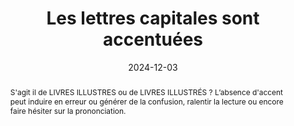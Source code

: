 ---
Rubrique: Typographie
title: Les lettres capitales sont accentuées 
abstract: S'agit il de LIVRES ILLUSTRES ou de LIVRES ILLUSTRÉS&nbsp;? L’absence d'accent peut induire en erreur ou générer de la confusion,  ralentir la lecture ou encore faire hésiter sur la prononciation. 
categories: ["contenus"]
agrege: O0000-E080
opquast: 'N/A'
indiceebook: '80'
description: "Règle n° 080"
before: "079"
weight: "080"
after: "081"
actif: '1'
layout: rules
date: 2024-12-03
tags: ["Accessibilité", "Affichage", "Lisibilité"]
objectif: ["Ne pas ralentir ou encombrer la lecture", "Assurer la bonne prononciation par la voix de synthèse"]
Meo: ["La relecture par une personne formée à la correction de texte garantira un haut niveau de qualité de votre texte. À défaut, Les logiciels de traitement de texte et d'édition modernes disposent tous d'une fonction de correction orthographique."]
Controle: ["À chaque étape du processus éditorial, s'assurer de l'intégrité du text. Il est possible d'effectuer des contrôles semi automatisés grâce à différentes solutions basées sur l'étude du language."]
epubcheck: false
ace: false
humancheck: true
ReadiumGoToolkit: 
Source: ["SNE"]
Referentiel: ["[Web Content Accessibility Guidelines (WCAG)](https://www.w3.org/WAI/standards-guidelines/wcag/)"]
steps: ["Conception", "Éditorial"]
---